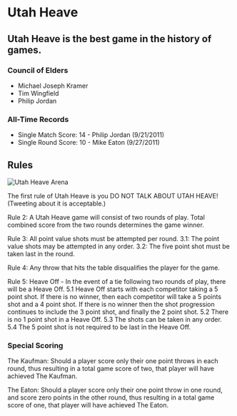# Utah Heave

## Utah Heave is the best game in the history of games.

### Council of Elders

- Michael Joseph Kramer
- Tim Wingfield
- Philip Jordan

### All-Time Records

- Single Match Score: 14 - Philip Jordan (9/21/2011)
- Single Round Score: 10 - Mike Eaton (9/27/2011)

## Rules

![Utah Heave Arena](/path/to/img.jpg "Utah Heave Arena")

The first rule of Utah Heave is you DO NOT TALK ABOUT UTAH HEAVE! (Tweeting about it is
acceptable.)

Rule 2: A Utah Heave game will consist of two rounds of play. Total combined score from
the two rounds determines the game winner.

Rule 3: All point value shots must be attempted per round.
  3.1: The point value shots may be attempted in any order.
  3.2: The five point shot must be taken last in the round.

Rule 4: Any throw that hits the table disqualifies the player for the game.

Rule 5: Heave Off - In the event of a tie following two rounds of play, there will be a
Heave Off.
  5.1 Heave Off starts with each competitor taking a 5 point shot. If there is no
    winner, then each competitor will take a 5 points shot and a 4 point shot. If there
    is no winner then the shot progression continues to include the 3 point shot, and
    finally the 2 point shot.
  5.2 There is no 1 point shot in a Heave Off.
  5.3 The shots can be taken in any order.
  5.4 The 5 point shot is not required to be last in the Heave Off.

### Special Scoring

The Kaufman: Should a player score only their one point throws in each round, thus
resulting in a total game score of two, that player will have achieved The Kaufman.

The Eaton: Should a player score only their one point throw in one round, and
score zero points in the other round, thus resulting in a total game score of one, that
player will have achieved The Eaton.
